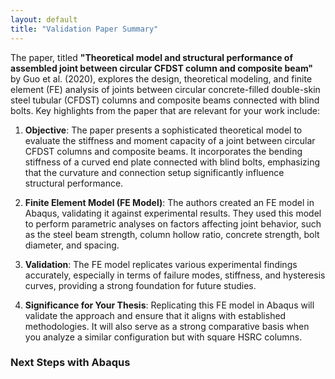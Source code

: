 ```yaml
---
layout: default
title: "Validation Paper Summary"
---
```


The paper, titled **"Theoretical model and structural performance of assembled joint between circular CFDST column and composite beam"** by Guo et al. (2020), explores the design, theoretical modeling, and finite element (FE) analysis of joints between circular concrete-filled double-skin steel tubular (CFDST) columns and composite beams connected with blind bolts. Key highlights from the paper that are relevant for your work include:

1. **Objective**: The paper presents a sophisticated theoretical model to evaluate the stiffness and moment capacity of a joint between circular CFDST columns and composite beams. It incorporates the bending stiffness of a curved end plate connected with blind bolts, emphasizing that the curvature and connection setup significantly influence structural performance.

2. **Finite Element Model (FE Model)**: The authors created an FE model in Abaqus, validating it against experimental results. They used this model to perform parametric analyses on factors affecting joint behavior, such as the steel beam strength, column hollow ratio, concrete strength, bolt diameter, and spacing.

3. **Validation**: The FE model replicates various experimental findings accurately, especially in terms of failure modes, stiffness, and hysteresis curves, providing a strong foundation for future studies.

4. **Significance for Your Thesis**: Replicating this FE model in Abaqus will validate the approach and ensure that it aligns with established methodologies. It will also serve as a strong comparative basis when you analyze a similar configuration but with square HSRC columns.

### Next Steps with Abaqus
